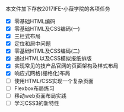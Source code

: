 本文件加下存放2017IFE-小薇学院的各项任务
- [X] 零基础HTML编码
- [X] 零基础HTML及CSS编码(一)
- [X] 三栏式布局
- [X] 定位和居中问题
- [X] 零基础HTML及CSS编码(二)
- [X] 通过HTML以及CSS模拟报纸排版
- [X] 实现常见的技产品官网的页面架构及样式布局
- [X] 响应式网格(栅格化)布局
- [ ] 使用HTML/CSS实现一个复杂页面
- [ ] Flexbox布局练习
- [ ] 移动web页面布局实践
- [ ] 学习CSS3的新特性